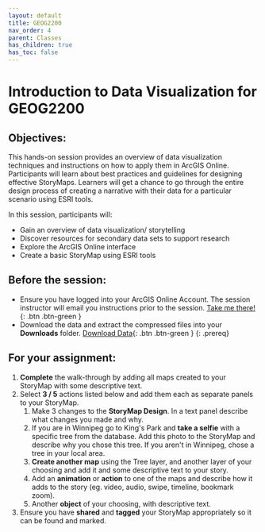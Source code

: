```yaml
---
layout: default
title: GEOG2200
nav_order: 4
parent: Classes
has_children: true
has_toc: false
---
```

# Introduction to Data Visualization for GEOG2200

## Objectives:

This hands-on session provides an overview of data visualization techniques and instructions on how to apply them in ArcGIS Online. Participants will learn about best practices and guidelines for designing effective StoryMaps. Learners will get a chance to go through the entire design process of creating a narrative with their data for a particular scenario using ESRI tools.  

In this session, participants will:  
- Gain an overview of data visualization/ storytelling  
- Discover resources for secondary data sets to support research   
- Explore the ArcGIS Online interface  
- Create a basic StoryMap using ESRI tools  

## Before the session:
- Ensure you have logged into your ArcGIS Online Account. The session instructor will email you instructions prior to the session. [Take me there!](https://univmb.maps.arcgis.com/){: .btn .btn-green }
- Download the data and extract the compressed files into your **Downloads** folder. [Download Data](https://github.com/meginwinnipeg/workshops/raw/main/content/classes/GEOG2200/data/geog2200_workshop.zip){: .btn .btn-green }
{: .prereq}  

## For your **assignment**:
1. **Complete** the walk-through by adding all maps created to your StoryMap with some descriptive text.
2. Select **3 / 5** actions listed below and add them each as separate panels to your StoryMap.  
    1. Make 3 changes to the **StoryMap Design**. In a text panel describe what changes you made and why.  
    2. If you are in Winnipeg go to King's Park and **take a selfie** with a specific tree from the database. Add this photo to the StoryMap and describe why you chose this tree. 
	If you aren't in Winnipeg, chose a tree in your local area.  
    3. **Create another map** using the Tree layer, and another layer of your choosing and add it and some descriptive text to your story.  
    4. Add an **animation** or **action** to one of the maps and describe how it adds to the story (eg. video, audio, swipe, timeline, bookmark zoom).  
    5. Another **object** of your choosing, with descriptive text.  
3. Ensure you have **shared** and **tagged** your StoryMap appropriately so it can be found and marked.  
